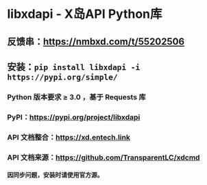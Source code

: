 # libxdapi - X岛API Python库
## 反馈串：https://nmbxd.com/t/55202506

## 安装：```pip install libxdapi -i https://pypi.org/simple/```

### Python 版本要求 ≥ 3.0 ，基于 Requests 库
### PyPI：https://pypi.org/project/libxdapi

### API 文档整合：https://xd.entech.link
### API 文档来源：https://github.com/TransparentLC/xdcmd

#### 因同步问题，安装时请使用官方源。
